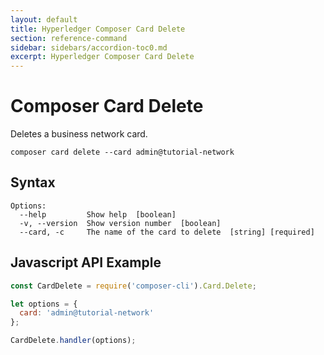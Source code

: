 ```yaml
---
layout: default
title: Hyperledger Composer Card Delete
section: reference-command
sidebar: sidebars/accordion-toc0.md
excerpt: Hyperledger Composer Card Delete
---
```


# Composer Card Delete

Deletes a business network card.

```
composer card delete --card admin@tutorial-network
```

## Syntax

```
Options:
  --help         Show help  [boolean]
  -v, --version  Show version number  [boolean]
  --card, -c     The name of the card to delete  [string] [required]
```

## Javascript API Example

```javascript
const CardDelete = require('composer-cli').Card.Delete;

let options = {
  card: 'admin@tutorial-network'
};

CardDelete.handler(options);
```

